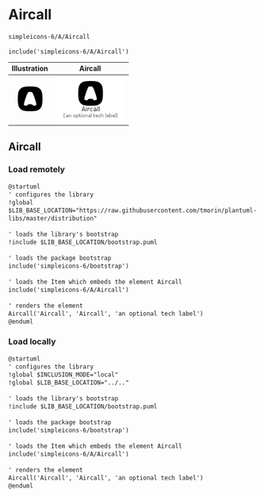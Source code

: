 # Aircall


```text
simpleicons-6/A/Aircall
```

```text
include('simpleicons-6/A/Aircall')
```



| Illustration | Aircall |
| :---: | :---: |
| ![illustration for Illustration](../../simpleicons-6/A/Aircall.png) | ![illustration for Aircall](../../simpleicons-6/A/Aircall.Local.png) |




## Aircall

### Load remotely
```plantuml
@startuml
' configures the library
!global $LIB_BASE_LOCATION="https://raw.githubusercontent.com/tmorin/plantuml-libs/master/distribution"

' loads the library's bootstrap
!include $LIB_BASE_LOCATION/bootstrap.puml

' loads the package bootstrap
include('simpleicons-6/bootstrap')

' loads the Item which embeds the element Aircall
include('simpleicons-6/A/Aircall')

' renders the element
Aircall('Aircall', 'Aircall', 'an optional tech label')
@enduml
```

### Load locally
```plantuml
@startuml
' configures the library
!global $INCLUSION_MODE="local"
!global $LIB_BASE_LOCATION="../.."

' loads the library's bootstrap
!include $LIB_BASE_LOCATION/bootstrap.puml

' loads the package bootstrap
include('simpleicons-6/bootstrap')

' loads the Item which embeds the element Aircall
include('simpleicons-6/A/Aircall')

' renders the element
Aircall('Aircall', 'Aircall', 'an optional tech label')
@enduml
```

